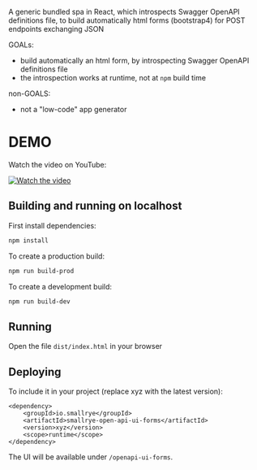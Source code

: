 A generic bundled spa in React, which introspects Swagger OpenAPI definitions file, to build automatically html forms (bootstrap4) for POST endpoints exchanging JSON

GOALs:
- build automatically an html form, by introspecting Swagger OpenAPI definitions file
- the introspection works at runtime, not at `npm` build time

non-GOALS:
- not a "low-code" app generator

# DEMO

Watch the video on YouTube:

[![Watch the video](https://img.youtube.com/vi/av_DoGNl2jI/hqdefault.jpg)](https://youtu.be/av_DoGNl2jI)

## Building and running on localhost

First install dependencies:

```sh
npm install
```

To create a production build:

```sh
npm run build-prod
```

To create a development build:

```sh
npm run build-dev
```

## Running

Open the file `dist/index.html` in your browser

## Deploying

To include it in your project (replace xyz with the latest version):

```
<dependency>
    <groupId>io.smallrye</groupId>
    <artifactId>smallrye-open-api-ui-forms</artifactId>
    <version>xyz</version>
    <scope>runtime</scope>
</dependency>
```

The UI will be available under `/openapi-ui-forms`.
